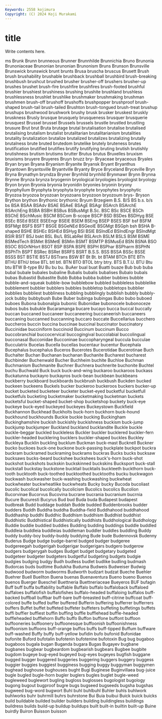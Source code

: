 ```yaml
---
Keywords: 2558 kojimura
Copyright: (C) 2024 Koji Murakami
---
```


# title

Write contents here.



ms Brunk Brunn brunneous Brunner Brunnhilde Brunnichia Bruno Brunonia Brunoniaceae
Brunonian brunonian Brunonism Bruns Brunson Brunsville Brunswick brunswick brunt brunts
Brusa bruscha bruscus Brusett Brush brush brushability brushable brushback brushball
brushbird brush-breaking brushbush brushcut brushed brusher brusher-off brushers brusher-up brushes
brushet brush-fire brushfire brushfires brush-footed brushful brushier brushiest brushiness brushing
brushite brushland brushless brushlessness brushlet brushlike brushmaker brushmaking brushman brushmen
brush-off brushoff brushoffs brushpopper brushproof brush-shaped brush-tail brush-tailed Brushton brush-tongued
brush-treat brushup brushups brushwood brushwork brushy brusk brusker bruskest bruskly
bruskness Brusly brusque brusquely brusqueness brusquer brusquerie brusquest Brussel brussel
Brussels brussels brustle brustled brustling brusure Brut brut Bruta brutage
brutal brutalisation brutalise brutalised brutalising brutalism brutalist brutalitarian brutalitarianism brutalities
brutality brutalization brutalize brutalized brutalizes brutalizing brutally brutalness brute bruted
brutedom brutelike brutely bruteness brutes brutification brutified brutifies brutify brutifying
bruting brutish brutishly brutishness brutism brutisms brutter Brutus brutus Bruxelles
bruxism bruxisms bruyere Bruyeres Bruyn bruzz bry- Bryaceae bryaceous Bryales
Bryan bryan Bryana Bryanism Bryanite Bryansk Bryant Bryanthus Bryantown Bryantsville
Bryantville Bryanty Bryce Bryceland Bryceville Bryn Bryna Brynathyn bryndza Bryner
Brynhild brynhild Brynmawr Brynn Brynna Brynne Brynza brynza bryogenin bryological
bryologies bryologist bryology Bryon bryon Bryonia bryonia bryonidin bryonies bryonin
bryony Bryophyllum Bryophyta bryophyta bryophyte bryophytes bryophytic Bryozoa bryozoa bryozoan
bryozoans bryozoon bryozoum brys- Bryson Brython brython Brythonic brythonic Bryum
Brzegiem B.S. B/S BS b.s. b/s bs BSA BSAA BSAdv
BSAE BSAeE BSAgE BSAgr BSArch BSArchE BSArchEng BSBA BSBH BSBus
BSBusMgt B.Sc. BSC BSc BSCE BSCh BSChE BSchMusic BSCM BSCom
B-scope BSCP BSD BSDes BSDHyg BSE BSEc BSEd BSEE BSEEngr
BSElE BSEM BSEng BSEP BSES BSF bsf BSFM BSFMgt BSFS
BSFT BSGE BSGeNEd BSGeolE BSGMgt BSGph bsh BSHA B-shaped BSHE
BSHEc BSHEd BSHyg BSI BSIE BSIndEd BSIndEngr BSIndMgt BSIR BSIT
BSJ bskt BSL Bs/L BSLabRel BSLArch BSLM BSLS BSM BSME
BSMedTech BSMet BSMetE BSMin BSMT BSMTP BSMusEd BSN BSNA BSO
BSOC BSOrNHort BSOT BSP BSPA BSPE BSPH BSPhar BSPharm BSPHN
BSPhTh BSPT BSRec BSRet BSRFS BSRT B.S.S. BSS BSSA BSSc
BSSE BSSS BST BSTIE BSTJ BSTrans BSW BT Bt Bt.
bt BTAM BTCh BTE BTh BTHU BThU btise BTL btl
btl. BTN BTO BTOL btry btry. BTS B.T.U. BTU Btu
btu BTW B-type BU Bu bu bu. BuAer bual buat
Buatti buaze Bub bub buba bubal bubale bubales bubaline Bubalis
bubalis bubalises Bubalo bubals bubas Bubastid Bubastite Bubb Bubba bubba
bubber bubbies bubble bubble-and-squeak bubble-bow bubblebow bubbled bubbleless bubblelike bubblement
bubbler bubblers bubbles bubbletop bubbletops bubblier bubblies bubbliest bubbliness bubbling
bubblingly bubblish bubbly bubbly-jock bubby bubbybush Bube Buber bubinga bubingas
Bubo bubo buboed buboes Bubona bubonalgia bubonic Bubonidae bubonocele bubonoceze
bubos bubs bubukle Bucaramanga bucare bucayo bucca buccal buccally buccan
buccaned buccaneer buccaneering buccaneerish buccaneers buccaning buccanned buccanning buccaro buccate
Buccellarius bucchero buccheros buccin buccina buccinae buccinal buccinator buccinatory Buccinidae
bucciniform buccinoid Buccinum buccinum Bucco buccobranchial buccocervical buccogingival buccolabial buccolingual
bucconasal Bucconidae Bucconinae buccopharyngeal buccula bucculae Bucculatrix Bucelas Bucella bucellas
bucentaur bucentur Bucephala Bucephalus bucephalus Buceros Bucerotes Bucerotidae Bucerotinae Buch
Buchalter Buchan Buchanan buchanan Buchanite Bucharest bucharest Buchbinder Buchenwald Bucher
Buchheim buchite Buchloe Buchman Buchmanism Buchmanite Buchner Buchnera buchnerite buchonite
Buchtel buchu Buchwald Buck buck buck-and-wing buckaroo buckaroos buckass Buckatunna
buckayro buckayros buck-bean buckbean buckbeans buckberry buckboard buckboards buckbrush buckbush
Buckden bucked buckeen buckeens Buckels bucker buckeroo buckeroos buckers bucker-up
bucket bucketed bucketeer bucketer bucket-eyed bucketful bucketfull bucketfuls bucketing bucketmaker
bucketmaking bucketman buckets bucketsful bucket-shaped bucket-shop bucketshop buckety buck-eye buckeye
buck-eyed buckeyed buckeyes Buckeystown Buckfield Buckhannon Buckhead Buckholts buck-horn buckhorn
buck-hound buckhound buckhounds Buckie buckie bucking Buckingham Buckinghamshire buckish buckishly
buckishness buckism buck-jump buckjump buckjumper Buckland buckland bucklandite Buckle buckle
buckle-beggar buckled buckleless Buckler buckler bucklered buckler-fern buckler-headed bucklering bucklers
buckler-shaped buckles Buckley Buckleya Bucklin buckling bucklum Buckman buck-mast Bucknell
Buckner bucko buckoes buck-one buckone buck-passing buckplate buckpot buckra buckram
buckramed buckraming buckrams buckras Bucks bucks bucksaw bucksaws bucks-beard buckshee
buckshees buck's-horn buck-shot buckshot buckshots buckskin buckskinned buckskins Bucksport buck-stall
buckstall buckstay buckstone bucktail bucktails buckteeth buckthorn buck-tooth bucktooth buck-toothed
bucktoothed bucktooths bucku buckwagon buckwash buckwasher buck-washing buckwashing buckwheat buckwheater
buckwheatlike buckwheats Bucky bucky Bucoda bucoliast bucolic bucolical bucolically bucolicism
Bucolics bucolics Bucolion Bucorvinae Bucorvus Bucovina bucrane bucrania bucranium bucrnia
Bucure Bucuresti Bucyrus Bud bud Buda buda Budapest budapest budbreak
Budd buddage buddah Budde budded Buddenbrooks budder budders Buddh Buddha
buddha Buddha-field Buddhahood buddhahood Buddhaship buddhi Buddhic Buddhism buddhism Buddhist
buddhist Buddhistic Buddhistical Buddhistically buddhists Buddhological Buddhology Buddie buddie buddied
buddies Budding budding buddings buddle buddled Buddleia buddleia buddleias buddleman
buddler buddles buddling Buddy buddy buddy-boy buddy-buddy buddying Bude bude
Budennovsk Budenny Buderus Budge budge budge-barrel budged budger budgeree budgereegah
budgerigah budgerigar budgerigars budgero budgerow budgers budgerygah budges Budget budget
budgetary budgeted budgeteer budgeter budgeters budgetful budgeting budgets budgie budgies
budging budgy Budh budless budlet budlike budling budmash Budorcas buds
budtime Budukha Buduma Budweis Budweiser Budwig budwood budworm budworms Budworth
budzart budzat Bueche Buehler Buehrer Buell Buellton Buena buenas Buenaventura
Bueno bueno Buenos buenos Buerger Bueschel Buettneria Buettneriaceae Bueyeros BUF
bufagin Buff buff buffa buffability buffable Buffalo buffalo buffaloback buffaloed
buffaloes buffalofish buffalofishes buffalo-headed buffaloing buffalos buff-backed buffball buffbar buff-bare
buff-breasted buff-citrine buffcoat buff-colored buffe buffed buffer buffered Bufferin buffering
bufferrer bufferrers buffers Buffet buffet buffeted buffeter buffeters buffeting buffetings
buffets buffi buffier buffiest buffin buffing buffle bufflehead buffle-headed buffleheaded
bufflehorn Buffo buffo Buffon buffone buffont buffoon buffooneries buffoonery buffoonesque
buffoonish buffoonishness buffoonism buffoons buff-orange buffos buffs buff-tipped Buffum buffware
buff-washed Buffy buffy buff-yellow bufidin bufo bufonid Bufonidae bufonite Buford
bufotalin bufotenin bufotenine bufotoxin Bug bug bugaboo bugaboos bugala bugan
Buganda bugara Bugas Bugayev bugbane bugbanes bugbear bugbeardom bugbearish bugbears
Bugbee bugbite bugdom bugeye bug-eyed bugeyed bug-eyes bugeyes bugfish buggane
bugged bugger buggered buggeries buggering buggers buggery buggess buggier buggies
buggiest bugginess bugging buggy buggyman buggymen bughead bughouse bughouses bught
Bugi Buginese Buginvillaea bug-juice bugle bugled bugle-horn bugler buglers bugles
buglet bugle-weed bugleweed buglewort bugling bugloss buglosses bugologist bugology bugong
bugout bugproof bugre bugs bugseed bugseeds bugsha bugshas bugweed bug-word
bugwort Buhl buhl buhlbuhl Buhler buhls buhlwork buhlworks buhr buhrmill
buhrs buhrstone Bui Buia buibui Buick buick buicks build buildable
builded builder builders building buildingless buildings buildress builds build-up buildup
buildups built built-in builtin built-up Buine buirdly Buiron Buisson buisson
